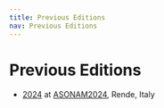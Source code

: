 ```yaml
---
title: Previous Editions
nav: Previous Editions
---
```



# Previous Editions

* [2024](https://hypersci-workshop.github.io/) at [ASONAM2024](https://asonam.cpsc.ucalgary.ca/2024/), Rende, Italy
